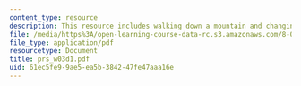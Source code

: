 ```yaml
---
content_type: resource
description: This resource includes walking down a mountain and changing c dimensions.
file: /media/https%3A/open-learning-course-data-rc.s3.amazonaws.com/8-02t-electricity-and-magnetism-spring-2005/61ec5fe99ae5ea5b384247fe47aaa16e_prs_w03d1.pdf
file_type: application/pdf
resourcetype: Document
title: prs_w03d1.pdf
uid: 61ec5fe9-9ae5-ea5b-3842-47fe47aaa16e
---
```


